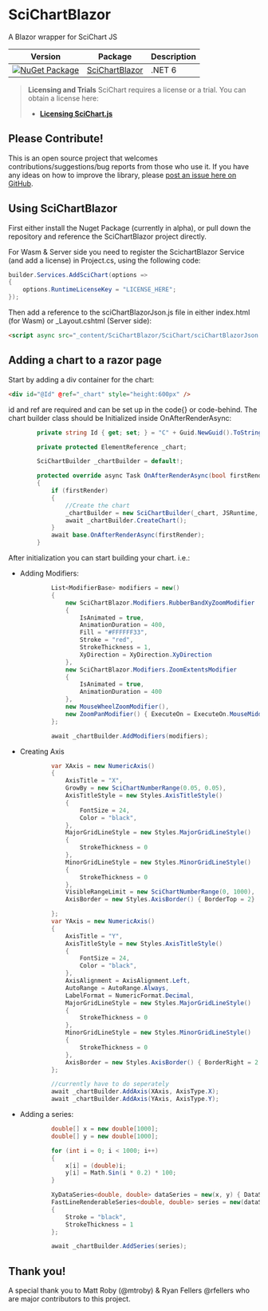 # SciChartBlazor
A Blazor wrapper for SciChart JS

| Version | Package | Description |
| ------- | ------- | ----------- |
| [![NuGet Package](https://img.shields.io/nuget/v/SciChartBlazor.svg)](https://www.nuget.org/packages/SciChartBlazor) | [SciChartBlazor](https://www.nuget.org/packages/SciChartBlazor) | .NET 6 |

> **Licensing and Trials** 
> SciChart requires a license or a trial. You can obtain a license here: 
> * **[Licensing SciChart.js](https://www.scichart.com/licensing-scichart-js/)**

## Please Contribute!

This is an open source project that welcomes contributions/suggestions/bug reports from those who use it. If you have any ideas on how to improve the library, please [post an issue here on GitHub](https://github.com/NRTDP/SciChartBlazor/issues).

## Using SciChartBlazor
First either install the Nuget Package (currently in alpha), or pull down the repository and reference the SciChartBlazor project directly.

For Wasm & Server side you need to register the ScichartBlazor Service (and add a license) in Project.cs, using the following code:
```C#
builder.Services.AddSciChart(options =>
{
    options.RuntimeLicenseKey = "LICENSE_HERE";
});
```

Then add a reference to the sciChartBlazorJson.js file in either index.html (for Wasm) or _Layout.cshtml (Server side):
```HTML
<script async src="_content/SciChartBlazor/SciChart/sciChartBlazorJson.js"></script>
 ```
## Adding a chart to a razor page

Start by adding a div container for the chart:
```HTML
<div id="@Id" @ref="_chart" style="height:600px" />
```

id and ref are required and can be set up in the code{} or code-behind. The chart builder class should be Initialized inside OnAfterRenderAsync:
```C#
        private string Id { get; set; } = "C" + Guid.NewGuid().ToString();

        private protected ElementReference _chart;

        SciChartBuilder _chartBuilder = default!;

        protected override async Task OnAfterRenderAsync(bool firstRender)
        {
            if (firstRender)
            {
                //Create the chart
                _chartBuilder = new SciChartBuilder(_chart, JSRuntime, sciChartBlazorService);
                await _chartBuilder.CreateChart();
            }
            await base.OnAfterRenderAsync(firstRender);
        }
```
After initialization you can start building your chart. i.e.:
* Adding Modifiers:
```C#
            List<ModifierBase> modifiers = new()
            {
                new SciChartBlazor.Modifiers.RubberBandXyZoomModifier
                {
                    IsAnimated = true,
                    AnimationDuration = 400,
                    Fill = "#FFFFFF33",
                    Stroke = "red",
                    StrokeThickness = 1,
                    XyDirection = XyDirection.XyDirection
                },
                new SciChartBlazor.Modifiers.ZoomExtentsModifier
                {
                    IsAnimated = true,
                    AnimationDuration = 400
                },
                new MouseWheelZoomModifier(),
                new ZoomPanModifier() { ExecuteOn = ExecuteOn.MouseMiddleButton }
            };

            await _chartBuilder.AddModifiers(modifiers);
```
* Creating Axis
```C#
            var XAxis = new NumericAxis()
            {
                AxisTitle = "X",
                GrowBy = new SciChartNumberRange(0.05, 0.05),
                AxisTitleStyle = new Styles.AxisTitleStyle()
                {
                    FontSize = 24,
                    Color = "black",
                },
                MajorGridLineStyle = new Styles.MajorGridLineStyle()
                {
                    StrokeThickness = 0
                },
                MinorGridLineStyle = new Styles.MinorGridLineStyle()
                {
                    StrokeThickness = 0
                },
                VisibleRangeLimit = new SciChartNumberRange(0, 1000),
                AxisBorder = new Styles.AxisBorder() { BorderTop = 2}

            };
            var YAxis = new NumericAxis()
            {
                AxisTitle = "Y",
                AxisTitleStyle = new Styles.AxisTitleStyle()
                {
                    FontSize = 24,
                    Color = "black",
                },
                AxisAlignment = AxisAlignment.Left,
                AutoRange = AutoRange.Always,
                LabelFormat = NumericFormat.Decimal,
                MajorGridLineStyle = new Styles.MajorGridLineStyle()
                {
                    StrokeThickness = 0
                },
                MinorGridLineStyle = new Styles.MinorGridLineStyle()
                {
                    StrokeThickness = 0
                },
                AxisBorder = new Styles.AxisBorder() { BorderRight = 2 }
            };

            //currently have to do seperately
            await _chartBuilder.AddAxis(XAxis, AxisType.X);
            await _chartBuilder.AddAxis(YAxis, AxisType.Y);
```
* Adding a series:
```C#
            double[] x = new double[1000];
            double[] y = new double[1000];

            for (int i = 0; i < 1000; i++)
            {
                x[i] = (double)i;
                y[i] = Math.Sin(i * 0.2) * 100;
            }

            XyDataSeries<double, double> dataSeries = new(x, y) { DataSeriesName = "Data", ContainsNaN = false, DataIsSortedInX = true };
            FastLineRenderableSeries<double, double> series = new(dataSeries)
            {
                Stroke = "black",
                StrokeThickness = 1
            };

            await _chartBuilder.AddSeries(series);
```
## Thank you!
A special thank you to Matt Roby (@mtroby) & Ryan Fellers @rfellers who are major contributors to this project.
